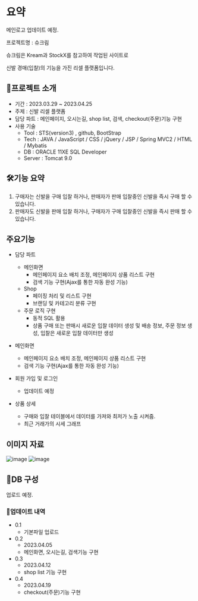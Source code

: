 # 요약
메인로고 업데이트 예정.

프로젝트명 : 슈크림

슈크림은 Kream과 StockX를 참고하여 작업된 사이트로

신발 경매(입찰)의 기능을 가진 리셀 플랫폼입니다.


## 📌프로젝트 소개 
* 기간 : 2023.03.29 ~ 2023.04.25
* 주제 : 신발 리셀 플랫폼
* 담당 파트 : 메인페이지, 오시는길, shop list, 검색, checkout(주문)기능 구현
* 사용 기술
    * Tool : STS(version3) , github, BootStrap
    * Tech : JAVA / JavaScript / CSS / jQuery / JSP / Spring MVC2 / HTML / Mybatis
    * DB : ORACLE 11XE SQL Developer
    * Server : Tomcat 9.0

## 🛠기능 요약
1. 구매자는 신발을 구매 입찰 하거나, 판매자가 판매 입찰중인 신발을 즉시 구매 할 수 있습니다.
2. 판매자도 신발을 판매 입찰 하거나, 구매자가 구매 입찰중인 신발을 즉시 판매 할 수 있습니다.

## 주요기능
* 담당 파트
  * 메인화면
    * 메인페이지 요소 배치 조정, 메인페이지 상품 리스트 구현
    * 검색 기능 구현(Ajax를 통한 자동 완성 기능)
  * Shop
    * 페이징 처리 및 리스트 구현
    * 브랜딩 및 카테고리 분류 구현 
  * 주문 로직 구현
    * 동적 SQL 활용
    * 상품 구매 또는 판매시 새로운 입찰 데이터 생성 및 배송 정보, 주문 정보 생성, 입찰은 새로운 입찰 데이터만 생성

* 메인화면
  * 메인페이지 요소 배치 조정, 메인페이지 상품 리스트 구현
  * 검색 기능 구현(Ajax를 통한 자동 완성 기능)
* 회원 가입 및 로그인
  * 업데이트 예정
* 상품 상세 
  * 구매와 입찰 테이블에서 데이터를 가져와 최저가 노출 시켜줌.
  * 최근 거래가의 시세 그래프


    

## 이미지 자료
![image](https://user-images.githubusercontent.com/115638416/232539493-413a7825-22a3-4a0d-b937-c92ba038bf14.png)
![image](https://user-images.githubusercontent.com/115638416/232538635-95481c2e-394e-4016-a085-522675c15290.png)


## 🔖DB 구성
업로드 예정.


### 🔄업데이트 내역
* 0.1 
  * 기본파일 업로드
* 0.2
  * 2023.04.05
  * 메인화면, 오시는길, 검색기능 구현
* 0.3
  * 2023.04.12
  * shop list 기능 구현
* 0.4
  * 2023.04.19
  * checkout(주문)기능 구현
